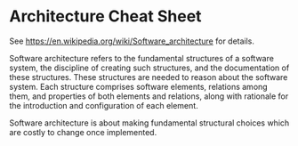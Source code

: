 # Architecture Cheat Sheet

See https://en.wikipedia.org/wiki/Software_architecture for details.

Software architecture refers to the fundamental structures of a software system, the discipline of creating such
structures, and the documentation of these structures.  These structures are needed to reason about the software
system.  Each structure comprises software elements, relations among them, and properties of both elements and
relations, along with rationale for the introduction and configuration of each element.

Software architecture is about making fundamental structural choices which are costly to change once implemented. 
